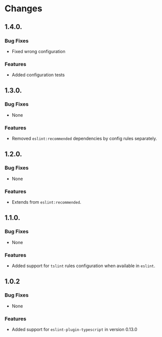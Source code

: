 # Changes

## 1.4.0.

### Bug Fixes

 * Fixed wrong configuration
 
### Features

 * Added configuration tests

## 1.3.0.

### Bug Fixes

 * None

### Features

 * Removed `eslint:recommended` dependencies by config rules separately.

## 1.2.0.

### Bug Fixes

 * None

### Features

 * Extends from `eslint:recommended`.

## 1.1.0.

### Bug Fixes

 * None

### Features

 * Added support for `tslint` rules configuration when available in `eslint`.

## 1.0.2

### Bug Fixes

 * None

### Features

 * Added support for `eslint-plugin-typescript` in version 0.13.0
